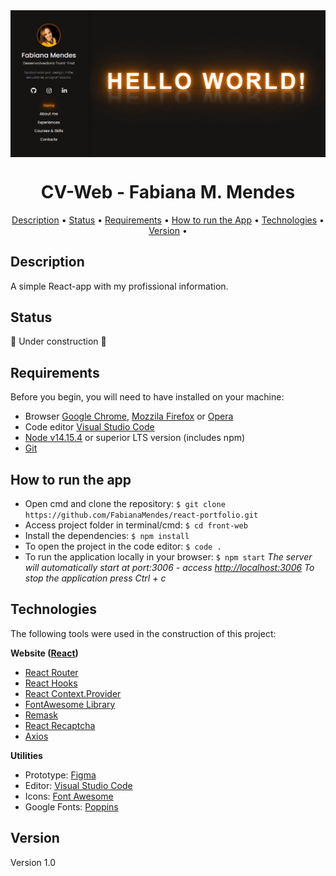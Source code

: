 <img align="center" alt="gif" title="#gif" src="./public/Animation.gif">
<h1 align="center">CV-Web - Fabiana M. Mendes</h1>

<p align="center" >  
    <a href="#description">Description</a> • 
    <a href="#status">Status</a> • 
    <a href="#requirements">Requirements</a> • 
    <a href="#how to run the app">How to run the App</a> • 
    <a href="#technologies">Technologies</a> • 
    <a href="#version">Version</a> • 
</p>



## Description
A simple React-app with my profissional information.



## Status
 🚧  Under construction  🚧 



## Requirements
Before you begin, you will need to have installed on your machine:
- Browser [Google Chrome](https://www.google.com/intl/pt-BR/chrome/), [Mozzila Firefox](https://www.mozilla.org/pt-BR/firefox/new/) or [Opera](https://www.opera.com/pt-br/download)
- Code editor [Visual Studio Code](https://code.visualstudio.com/)
- [Node v14.15.4](https://nodejs.org/en/) or superior LTS version (includes npm)
- [Git](https://git-scm.com/book/en/v2/Getting-Started-Installing-Git) 



## How to run the app
- Open cmd and clone the repository:
``` $ git clone https://github.com/FabianaMendes/react-portfolio.git ``` 
- Access project folder in terminal/cmd: 
``` $ cd front-web ```
- Install the dependencies:
``` $ npm install ```
- To open the project in the code editor: 
``` $ code . ``` 
- To run the application locally in your browser:
``` $ npm start ```
_The server will automatically start at port:3006 - access [http://localhost:3006](http://localhost:3006)
To stop the application press Ctrl + c_



## Technologies
The following tools were used in the construction of this project:

**Website ([React](https://pt-br.reactjs.org/))**
- [React Router](https://reactrouter.com/web/guides/quick-start)
- [React Hooks](https://pt-br.reactjs.org/docs/hooks-intro.html)
- [React Context.Provider](https://pt-br.reactjs.org/docs/context.html)
- [FontAwesome Library](https://fontawesome.com/how-to-use/on-the-web/using-with/react)
- [Remask](https://github.com/brunobertolini/remask)
- [React Recaptcha](https://www.npmjs.com/package/react-recaptcha)
- [Axios](https://www.npmjs.com/package/axios)

**Utilities**
- Prototype: [Figma](https://www.figma.com)
- Editor: [Visual Studio Code](https://code.visualstudio.com/)
- Icons: [Font Awesome](https://fontawesome.com)
- Google Fonts: [Poppins](https://fonts.google.com/specimen/Poppins?query=popp)



## Version
<p>Version 1.0</p> 